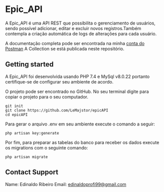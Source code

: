 # Epic_API

A Epic_API é uma API REST que possibilita o gerenciamento de usuários, sendo possível adicionar, editar e excluir novos registros.Também contempla a criação automática de logs de alterações para cada usuário.

A documentação completa pode ser encontrada na minha [conta do Postman](https://www.postman.com/explore/template/14708/epicapi) A Collection se está publicada neste repositório.

## Getting started

A Epic_API foi desenvolvida usando PHP 7.4 e MySql v8.0.22 portanto certifique-se de configurar seu ambiente de acordo.

O projeto pode ser encontrado no GitHub. No seu terminal digite para copiar o projeto para o seu computador.

```
git init 
git clone https://github.com/LeMajstor/epicAPI
cd epicAPI
```

Para gerar o arquivo .env em seu ambiente execute o comando a seguir:

```
php artisan key:generate
```

Por fim, para preparar as tabelas do banco para receber os dados execute os migrations com o seguinte comando:

```
php artisan migrate
```

## Contact Support
Name: Edinaldo Ribeiro
Email: [edinaldoprofi99@gmail.com](mailto:edinaldoprofi99@gmail.com)